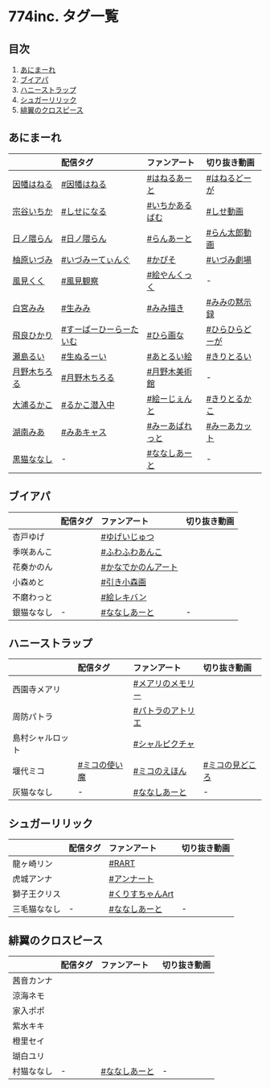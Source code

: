 # 774inc. タグ一覧
## 目次
1. [あにまーれ](https://github.com/RSyiets/774inc-tags#あにまーれ)  
2. [ブイアパ](https://github.com/RSyiets/774inc-tags#ブイアパ)  
3. [ハニーストラップ](https://github.com/RSyiets/774inc-tags#ハニーストラップ)  
4. [シュガーリリック](https://github.com/RSyiets/774inc-tags#シュガーリリック)  
5. [緋翼のクロスピース](https://github.com/RSyiets/774inc-tags#緋翼のクロスピース)  

## あにまーれ
|  | 配信タグ | ファンアート | 切り抜き動画 |
|:--|:--|:--|:--|
| [因幡はねる](https://twitter.com/Haneru_Inaba) | [#因幡はねる](https://twitter.com/search?q=%23因幡はねる) | [#はねるあーと](https://twitter.com/search?q=%23はねるあーと) | [#はねるどーが](https://twitter.com/search?q=%23はねるどーが) |
| [宗谷いちか](https://twitter.com/Ichika_Souya) | [#しせになる](https://twitter.com/search?q=%23しせになる) | [#いちかあるばむ](https://twitter.com/search?q=%23いちかあるばむ) | [#しせ動画](https://twitter.com/search?q=%23しせ動画) |
| [日ノ隈らん](https://twitter.com/Ran_Hinokuma) | [#日ノ隈らん](https://twitter.com/search?q=%23日ノ隈らん) | [#らんあーと](https://twitter.com/search?q=%23らんあーと) | [#らん太郎動画](https://twitter.com/search?q=%23らん太郎動画)
| [柚原いづみ](https://twitter.com/Izumi_Yunohara) | [#いづみーてぃんぐ](https://twitter.com/search?q=%23いづみーてぃんぐ) | [#かぴそ](https://twitter.com/search?q=%23かぴそ) | [#いづみ劇場](https://twitter.com/search?q=%23いづみ劇場)
| [風見くく](https://twitter.com/Kuku_Kazami) | [#風見観察](https://twitter.com/search?q=%23風見観察) | [#絵やんくっく](https://twitter.com/search?q=%23絵やんくっく) | - |
| [白宮みみ](https://twitter.com/shiromiya_mimi) | [#生みみ](https://twitter.com/search?q=%23生みみ) | [#みみ描き](https://twitter.com/search?q=%23みみ描き) | [#みみの黙示録](https://twitter.com/search?q=%23みみの黙示録) |
| [飛良ひかり](https://twitter.com/Hikari_Hira) | [#すーぱーひーらーたいむ](https://twitter.com/search?q=%23すーぱーひーらーたいむ) | [#ひら画な](https://twitter.com/search?q=%23ひら画な) | [#ひらひらどーが](https://twitter.com/search?q=%23ひらひらどーが) |
| [瀬島るい](https://twitter.com/Rui_Seshima) | [#生ぬるーい](https://twitter.com/search?q=%23生ぬるーい) | [#あとるい絵](https://twitter.com/search?q=%23あとるい絵) | [#きりとるい](https://twitter.com/search?q=%23きりとるい) |
| [月野木ちろる](https://twitter.com/tirol0_0lorit) | [#月野木ちろる](https://twitter.com/search?q=%23月野木ちろる) | [#月野木美術館](https://twitter.com/search?q=%23月野木美術館) | -
| [大浦るかこ](https://twitter.com/Rukako_Oura) | [#るかこ潜入中](https://twitter.com/search?q=%23るかこ潜入中) | [#絵ーじぇんと](https://twitter.com/search?q=%23絵ーじぇんと) | [#きりとるかこ](https://twitter.com/search?q=%23きりとるかこ) |
| [湖南みあ](https://twitter.com/Mia_Konan) | [#みあキャス](https://twitter.com/search?q=%23みあキャス) | [#みーあぱれっと](https://twitter.com/search?q=%23みーあぱれっと) | [#みーあカット](https://twitter.com/search?q=%23みーあカット) |
| [黒猫ななし](https://twitter.com/Animare_cafe) | - | [#ななしあーと](https://twitter.com/search?q=%23ななしあーと) | - |

## ブイアパ
|  | 配信タグ | ファンアート | 切り抜き動画 |
|:--|:--|:--|:--|
| 杏戸ゆげ || [#ゆげいじゅつ](https://twitter.com/search?q=%23ゆげいじゅつ) |
| 季咲あんこ || [#ふわふわあんこ](https://twitter.com/search?q=%23ふわふわあんこ) |
| 花奏かのん || [#かなでかのんアート](https://twitter.com/search?q=%23かなでかのんアート) |
| 小森めと || [#引き小森画](https://twitter.com/search?q=%23引き小森画) |
| 不磨わっと || [#絵レキバン](https://twitter.com/search?q=%23絵レキバン) |
| 銀猫ななし | - | [#ななしあーと](https://twitter.com/search?q=%23ななしあーと) | - |

## ハニーストラップ
|  | 配信タグ | ファンアート | 切り抜き動画 |
|:--|:--|:--|:--|
| 西園寺メアリ || [#メアリのメモリー](https://twitter.com/search?q=%23メアリのメモリー) |
| 周防パトラ || [#パトラのアトリエ](https://twitter.com/search?q=%23パトラのアトリエ) |
| 島村シャルロット || [#シャルピクチャ](https://twitter.com/search?q=%23シャルピクチャ) |
| 堰代ミコ | [#ミコの使い魔](https://twitter.com/search?q=%23ミコの使い魔) | [#ミコのえほん](https://twitter.com/search?q=%23ミコのえほん) | [#ミコの見どころ](https://twitter.com/search?q=%23ミコの見どころ)
| 灰猫ななし | - | [#ななしあーと](https://twitter.com/search?q=%23ななしあーと) | - |

## シュガーリリック
|  | 配信タグ | ファンアート | 切り抜き動画 |
|:--|:--|:--|:--|
| 龍ヶ崎リン || [#RART](https://twitter.com/search?q=%23RART) |
| 虎城アンナ || [#アンナート](https://twitter.com/search?q=%23アンナート) |
| 獅子王クリス || [#くりすちゃんArt](https://twitter.com/search?q=%23くりすちゃんArt) |
| 三毛猫ななし | - | [#ななしあーと](https://twitter.com/search?q=%23ななしあーと) | - |

## 緋翼のクロスピース
|  | 配信タグ | ファンアート | 切り抜き動画 |
|:--|:--|:--|:--|
| 茜音カンナ |||
| 涼海ネモ |||
| 家入ポポ |||
| 紫水キキ |||
| 橙里セイ |||
| 瑚白ユリ |||
| 村猫ななし | - | [#ななしあーと](https://twitter.com/search?q=%23ななしあーと) | - |
